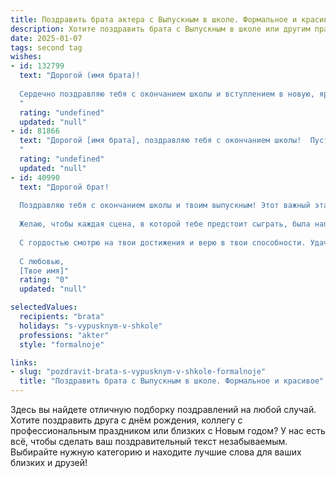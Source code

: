 ```yaml
---
title: Поздравить брата актера с Выпускным в школе. Формальное и красивое
description: Хотите поздравить брата с Выпускным в школе или другим праздником? Наш ИИ создаст незабываемое поздравление, а вы обязательно выделитесь среди других.  
date: 2025-01-07
tags: second tag
wishes:
- id: 132799
  text: "Дорогой (имя брата)!
  
  Сердечно поздравляю тебя с окончанием школы и вступлением в новую, яркую жизнь!  Пусть твой путь на сцене будет полон блестящих ролей и оглушительных оваций. Желаю тебе успехов в покорении вершин актерского мастерства,  неизменной веры в себя и  творческого вдохновения на долгие годы!
  "
  rating: "undefined"
  updated: "null"
- id: 81866
  text: "Дорогой [имя брата], поздравляю тебя с окончанием школы!  Пусть твой талант актера расцветает на большой сцене, а путь к вершинам успеха будет ярким и полным творческих побед!  С праздником!
  "
  rating: "undefined"
  updated: "null"
- id: 40990
  text: "Дорогой брат!
  
  Поздравляю тебя с окончанием школы и твоим выпускным! Этот важный этап в жизни — это не только прощание с детством, но и начало нового увлекательного пути в мир профессии актёра. Твое упорство, творческий подход и страсть к искусству обязательно помогут тебе добиться успеха в выбранной сфере.
  
  Желаю, чтобы каждая сцена, в которой тебе предстоит сыграть, была наполнена вдохновением и яркими эмоциями. Пусть впереди ждут незабываемые моменты, великолепные роли и настоящие друзья, с которыми будет интересно и весело идти по жизненному пути.
  
  С гордостью смотрю на твои достижения и верю в твои способности. Удачи тебе на новом этапе, и пусть мечты становятся реальностью!
  
  С любовью,
  [Твое имя]"
  rating: "0"
  updated: "null"

selectedValues:
  recipients: "brata"
  holidays: "s-vypusknym-v-shkole"
  professions: "akter"
  style: "formalnoje"

links:
- slug: "pozdravit-brata-s-vypusknym-v-shkole-formalnoje"
  title: "Поздравить брата с Выпускным в школе. Формальное и красивое"
---
```


Здесь вы найдете отличную подборку поздравлений на любой случай. 
Хотите поздравить друга с днём рождения, коллегу с профессиональным праздником или близких с Новым годом? У нас есть всё, чтобы сделать ваш поздравительный текст незабываемым. Выбирайте нужную категорию и находите лучшие слова для ваших близких и друзей!
